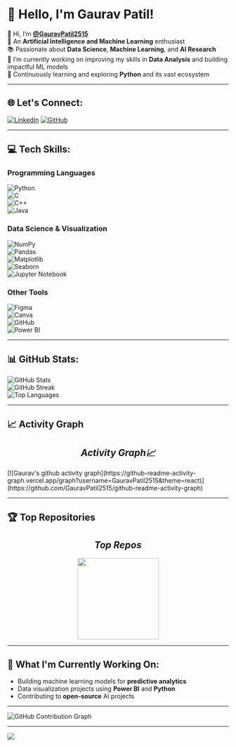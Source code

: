 # 💫 Hello, I'm Gaurav Patil!

👋 Hi, I’m **[@GauravPatil2515](https://github.com/GauravPatil)**  
🤖 An **Artificial Intelligence and Machine Learning** enthusiast  
📚 Passionate about **Data Science**, **Machine Learning**, and **AI Research**  
🎯 I’m currently working on improving my skills in **Data Analysis** and building impactful ML models  
🌱 Continuously learning and exploring **Python** and its vast ecosystem

---

## 🌐 Let's Connect:
[![LinkedIn](https://img.shields.io/badge/LinkedIn-%230077B5.svg?style=flat-square&logo=linkedin&logoColor=white)](https://www.linkedin.com/in/gaurav-patil-6b1241215/)
[![GitHub](https://img.shields.io/badge/GitHub-%23121011.svg?style=flat-square&logo=github&logoColor=white)](https://github.com/GauravPatil2515)

---

## 💻 Tech Skills:
### **Programming Languages**  
![Python](https://img.shields.io/badge/python-3670A0?style=for-the-badge&logo=python&logoColor=ffdd54)  
![C](https://img.shields.io/badge/c-%2300599C.svg?style=for-the-badge&logo=c&logoColor=white)  
![C++](https://img.shields.io/badge/c++-%2300599C.svg?style=for-the-badge&logo=c%2B%2B&logoColor=white)  
![Java](https://img.shields.io/badge/java-%23ED8B00.svg?style=for-the-badge&logo=openjdk&logoColor=white)

### **Data Science & Visualization**  
![NumPy](https://img.shields.io/badge/numpy-%23013243.svg?style=for-the-badge&logo=numpy&logoColor=white)  
![Pandas](https://img.shields.io/badge/pandas-%23150458.svg?style=for-the-badge&logo=pandas&logoColor=white)  
![Matplotlib](https://img.shields.io/badge/Matplotlib-%23ffffff.svg?style=for-the-badge&logo=Matplotlib&logoColor=black)  
![Seaborn](https://img.shields.io/badge/Seaborn-%23ffffff.svg?style=for-the-badge&logo=Seaborn&logoColor=black)  
![Jupyter Notebook](https://img.shields.io/badge/jupyter-%23F37626.svg?style=for-the-badge&logo=jupyter&logoColor=white)

### **Other Tools**  
![Figma](https://img.shields.io/badge/figma-%23F24E1E.svg?style=for-the-badge&logo=figma&logoColor=white)  
![Canva](https://img.shields.io/badge/Canva-%2300C4CC.svg?style=for-the-badge&logo=Canva&logoColor=white)  
![GitHub](https://img.shields.io/badge/github-%23121011.svg?style=for-the-badge&logo=github&logoColor=white)  
![Power BI](https://img.shields.io/badge/power_bi-F2C811?style=for-the-badge&logo=powerbi&logoColor=black)

---

## 📊 GitHub Stats:
![GitHub Stats](https://github-readme-stats.vercel.app/api?username=GauravPatil2515&theme=radical&hide_border=false&include_all_commits=false&count_private=false)  
![GitHub Streak](https://github-readme-streak-stats.herokuapp.com/?user=GauravPatil2515&theme=radical&hide_border=false)  
![Top Languages](https://github-readme-stats.vercel.app/api/top-langs/?username=GauravPatil2515&theme=radical&hide_border=false&include_all_commits=false&count_private=false&layout=compact)

---

## 📈 Activity Graph
<h2 align='center'><i>Activity Graph📈</i></h2>
[![Gaurav's github activity graph](https://github-readme-activity-graph.vercel.app/graph?username=GauravPatil2515&theme=react)](https://github.com/GauravPatil2515/github-readme-activity-graph)

---

## 🏆 Top Repositories
<h2 align='center'><i>Top Repos</i></h2>
<p align="center">
<a href="https://github.com/GauravPatil2515/github-readme-activity-graph">
 <img src="https://github-readme-stats.vercel.app/api/pin/?username=GauravPatil2515&repo=your-repo-name&theme=react&hide_border=true" height="185">
</a>
</p>

---

## 🚀 What I'm Currently Working On:
- Building machine learning models for **predictive analytics**
- Data visualization projects using **Power BI** and **Python**
- Contributing to **open-source** AI projects

---

![GitHub Contribution Graph](https://user-images.githubusercontent.com/74038190/212284100-561aa473-3905-4a80-b561-0d28506553ee.gif)

---

[![](https://visitcount.itsvg.in/api?id=GauravPatil2515&icon=0&color=0)](https://visitcount.itsvg.in)

<!-- Proudly created with GPRM ( https://gprm.itsvg.in ) -->

